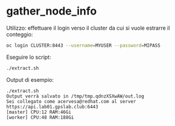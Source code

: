 # gather_node_info
Utilizzo:
effettuare il login verso il cluster da cui si vuole estrarre il conteggio:
```bash
oc login CLUSTER:8443 --username=MYUSER --password=MIPASS
```


Eseguire lo script:
```bash
./extract.sh
```

Output di esempio:
```log
./extract.sh                                       
Output verrà salvato in /tmp/tmp.qdnzXSXwAW/out.log
Sei collegato come acervesa@redhat.com al server https://api.lab01.gpslab.club:6443
[master] CPU:12 RAM:46Gi
[worker] CPU:48 RAM:188Gi
```

